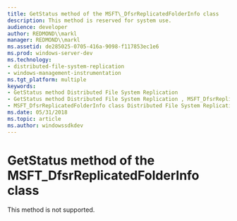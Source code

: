 ```yaml
---
title: GetStatus method of the MSFT\_DfsrReplicatedFolderInfo class
description: This method is reserved for system use.
audience: developer
author: REDMOND\\markl
manager: REDMOND\\markl
ms.assetid: de285025-0705-416a-9098-f117853ec1e6
ms.prod: windows-server-dev
ms.technology:
- distributed-file-system-replication
- windows-management-instrumentation
ms.tgt_platform: multiple
keywords:
- GetStatus method Distributed File System Replication
- GetStatus method Distributed File System Replication , MSFT_DfsrReplicatedFolderInfo class
- MSFT_DfsrReplicatedFolderInfo class Distributed File System Replication , GetStatus method
ms.date: 05/31/2018
ms.topic: article
ms.author: windowssdkdev
---
```


# GetStatus method of the MSFT\_DfsrReplicatedFolderInfo class

This method is not supported.

 

 





